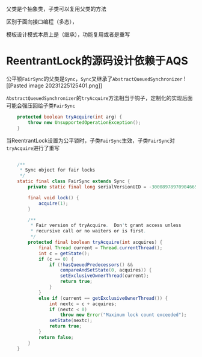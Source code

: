 父类是个抽象类，子类可以复用父类的方法

区别于面向接口编程（多态），

模板设计模式本质上是（继承），功能复用或者是重写

# ReentrantLock的源码设计依赖于AQS

公平锁`FairSync`的父类是`Sync`，`Sync`又继承了`AbstractQueuedSynchronizer`
![[Pasted image 20231225125401.png]]

`AbstractQueuedSynchronizer`的`tryAcquire`方法相当于钩子，定制化的实现后面可能会强压回给子类`FairSync`

```Java
    protected boolean tryAcquire(int arg) {
        throw new UnsupportedOperationException();
    }
```

当ReentrantLock设置为公平锁时，子类`FairSync`生效，子类`FairSync`对`tryAcquire`进行了重写

```Java

    /**
     * Sync object for fair locks
     */
    static final class FairSync extends Sync {
        private static final long serialVersionUID = -3000897897090466540L;

        final void lock() {
            acquire(1);
        }

        /**
         * Fair version of tryAcquire.  Don't grant access unless
         * recursive call or no waiters or is first.
         */
        protected final boolean tryAcquire(int acquires) {
            final Thread current = Thread.currentThread();
            int c = getState();
            if (c == 0) {
                if (!hasQueuedPredecessors() &&
                    compareAndSetState(0, acquires)) {
                    setExclusiveOwnerThread(current);
                    return true;
                }
            }
            else if (current == getExclusiveOwnerThread()) {
                int nextc = c + acquires;
                if (nextc < 0)
                    throw new Error("Maximum lock count exceeded");
                setState(nextc);
                return true;
            }
            return false;
        }
    }
```
